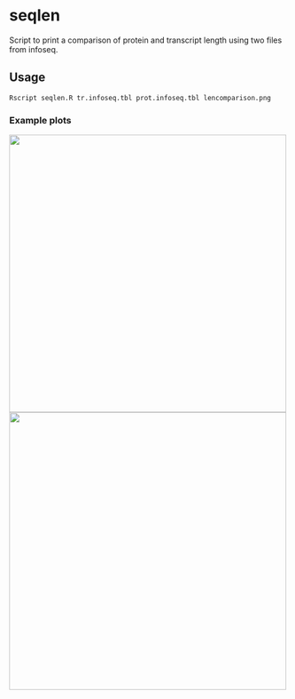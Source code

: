 # seqlen
Script to print a comparison of protein and transcript length using two files from infoseq.

## Usage

```
Rscript seqlen.R tr.infoseq.tbl prot.infoseq.tbl lencomparison.png
```

### Example plots

<img src="https://raw.githubusercontent.com/scastlara/seqlen/master/lencomparison.png" width=500/>

<img src="https://raw.githubusercontent.com/scastlara/seqlen/master/bigger.png" width=500/>
